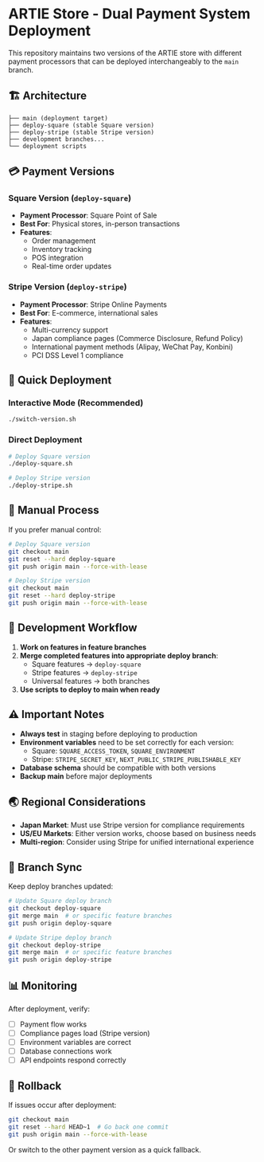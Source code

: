 # ARTIE Store - Dual Payment System Deployment

This repository maintains two versions of the ARTIE store with different payment processors that can be deployed interchangeably to the `main` branch.

## 🏗️ Architecture

```
├── main (deployment target)
├── deploy-square (stable Square version)
├── deploy-stripe (stable Stripe version)
├── development branches...
└── deployment scripts
```

## 💳 Payment Versions

### Square Version (`deploy-square`)
- **Payment Processor**: Square Point of Sale
- **Best For**: Physical stores, in-person transactions
- **Features**: 
  - Order management
  - Inventory tracking
  - POS integration
  - Real-time order updates

### Stripe Version (`deploy-stripe`)
- **Payment Processor**: Stripe Online Payments
- **Best For**: E-commerce, international sales
- **Features**:
  - Multi-currency support
  - Japan compliance pages (Commerce Disclosure, Refund Policy)
  - International payment methods (Alipay, WeChat Pay, Konbini)
  - PCI DSS Level 1 compliance

## 🚀 Quick Deployment

### Interactive Mode (Recommended)
```bash
./switch-version.sh
```

### Direct Deployment
```bash
# Deploy Square version
./deploy-square.sh

# Deploy Stripe version  
./deploy-stripe.sh
```

## 🔧 Manual Process

If you prefer manual control:

```bash
# Deploy Square version
git checkout main
git reset --hard deploy-square
git push origin main --force-with-lease

# Deploy Stripe version
git checkout main  
git reset --hard deploy-stripe
git push origin main --force-with-lease
```

## 📝 Development Workflow

1. **Work on features in feature branches**
2. **Merge completed features into appropriate deploy branch**:
   - Square features → `deploy-square`
   - Stripe features → `deploy-stripe` 
   - Universal features → both branches
3. **Use scripts to deploy to main when ready**

## ⚠️ Important Notes

- **Always test** in staging before deploying to production
- **Environment variables** need to be set correctly for each version:
  - Square: `SQUARE_ACCESS_TOKEN`, `SQUARE_ENVIRONMENT`  
  - Stripe: `STRIPE_SECRET_KEY`, `NEXT_PUBLIC_STRIPE_PUBLISHABLE_KEY`
- **Database schema** should be compatible with both versions
- **Backup main** before major deployments

## 🌏 Regional Considerations

- **Japan Market**: Must use Stripe version for compliance requirements
- **US/EU Markets**: Either version works, choose based on business needs
- **Multi-region**: Consider using Stripe for unified international experience

## 🔄 Branch Sync

Keep deploy branches updated:

```bash
# Update Square deploy branch
git checkout deploy-square
git merge main  # or specific feature branches
git push origin deploy-square

# Update Stripe deploy branch  
git checkout deploy-stripe
git merge main  # or specific feature branches
git push origin deploy-stripe
```

## 📊 Monitoring

After deployment, verify:
- [ ] Payment flow works
- [ ] Compliance pages load (Stripe version)
- [ ] Environment variables are correct
- [ ] Database connections work
- [ ] API endpoints respond correctly

## 🚨 Rollback

If issues occur after deployment:
```bash
git checkout main
git reset --hard HEAD~1  # Go back one commit
git push origin main --force-with-lease
```

Or switch to the other payment version as a quick fallback.